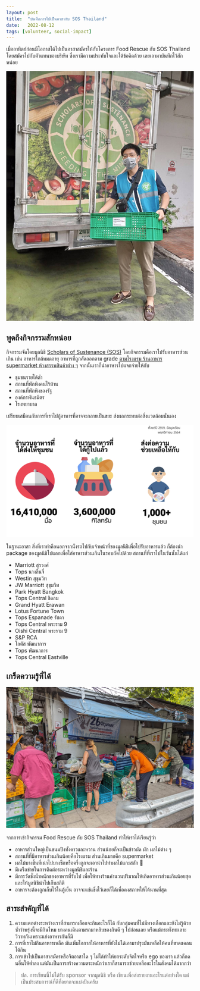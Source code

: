 ```yaml
---
layout: post
title:  "บันทึกการไปเป็นอาสากับ SOS Thailand"
date:   2022-08-12
tags: [volunteer, social-impact]
---
```


เมื่ออาทิตย์ก่อนมีโอกาสได้ไปเป็นอาสาสมัครให้กับโครงการ Food Rescue กับ SOS Thailand โดยสมัครไปกับตัวแทนของบริษัท ซึ่งเรามีความประทับใจและได้ข้อคิดด้วย เลยเอามาบันทึกไว้สักหน่อย  

![SOS Thailand food received](/assets/2022-08-12-sos-thailand-food-retrieved.jpg)

## พูดถึงกิจกรรมสักหน่อย 

กิจกรรมจัดโดยมูลนิธิ [Scholars of Sustenance (SOS)](https://th.scholarsofsustenance.org/) โดยกิจกรรมคือเราไปรับอาหารส่วนเกิน เช่น อาหารใกล้หมดอายุ อาหารที่ถูกคัดออกตาม grade [ตามโรงแรม ร้านอาหาร supermarket ห้างสรรพสินค้าต่าง ๆ](https://th.scholarsofsustenance.org/our-partners) จากนั้นเราก็นำอาหารไปแจกจ่ายให้กับ

- ชุมชนรายได้ต่ำ
- สถานที่พักพิงคนไร้บ้าน
- สถานที่พักพิงของรัฐ
- องค์กรพันธมิตร
- โรงพยาบาล

เปรียบเสมือนกับการที่เราไปกู้อาหารที่อาจจะกลายเป็นขยะ ส่งผลกระทบต่อสิ่งแวดล้อมนั่นเอง

![SOS Thailand impacts](/assets/2022-08-12-sos-thailand-impacts.png)

ในฐานะอาสา สิ่งที่เราทำคือนอกจากนั่งรถไปกับเจ้าหน้าที่ของมูลนิธิเพื่อไปรับอาหารแล้ว ก็ต้องนำ package ของมูลนิธิไปแลกเพื่อใส่อาหารส่วนเกินในรอบถัดไปด้วย สถานที่ที่เราไปในวันนั้นได้แก่

- Marriott สุรวงศ์
- Tops นางลิ้นจี่
- Westin สุขุมวิท
- JW Marriott สุขุมวิท
- Park Hyatt Bangkok
- Tops Central ชิดลม
- Grand Hyatt Erawan
- Lotus Fortune Town
- Tops Espanade รัชดา
- Tops Central พระราม 9
- Oishi Central พระราม 9
- S&P RCA
- โลตัส พัฒนาการ
- Tops พัฒนาการ
- Tops Central Eastville

## เกร็ดความรู้ที่ได้

![SOS Thailand redistributed](/assets/2022-08-12-sos-thailand-food-redistributed.jpg)

จากการเข้ากิจกรรม Food Rescue กับ SOS Thailand ทำให้เราได้เรียนรู้ว่า

- อาหารส่วนใหญ่เป็นขนมปังทั้งคาวและหวาน ส่วนน้อยก็จะเป็นข้าวผัด ผัก ผลไม้ต่าง ๆ
- สถานที่ที่มีอาหารส่วนเกินน้อยคือโรงแรม ส่วนเกินมากคือ supermarket
- ผลไม้บางชิ้นที่เน่าไปบางซีกหรือครึ่งลูกจะเอานำไปทำผลไม้แกะสลัก 👀
- มีเครือข่ายในการติดต่อระหว่างมูลนิธิและร้าน
- มีการวัดชั่งน้ำหนักของอาหารที่รับไป เพื่อให้ทางร้านคำนวนปริมาณให้เกิดอาหารส่วนเกินน้อยสุด และให้มูลนิธินำไปเก็บสถิติ
- อาหารจะต้องถูกเก็บไว้ในตู้เย็น อาจจะแช่แข็งไว้เลยก็ได้เพื่อคงสภาพให้ได้นานที่สุด

## สาระสำคัญที่ได้

1. ความแตกต่างระหว่างเราที่สามารถเลือกจะกินอะไรก็ได้ กับกลุ่มคนที่ไม่มีทางเลือกและยังไม่รู้ด้วยซ้ำว่าพรุ่งนี้จะมีกินไหม บางคนเดินตามรถมาหยิบของกินดี ๆ ไปก่อนเลย หรือแม้กระทั่งทะเลาะวิวาทกันเพราะแย่งอาหารกันก็มี
2. การที่เราไม่กินอาหารเหลือ มันเพิ่มโอกาสให้อาหารที่ยังไม่ได้เอามาปรุงมันเหลือให้คนที่ขาดแคลนได้กิน
3. การเข้าไปเป็นอาสาสมัครหรือจิตอาสาใด ๆ ไม่ได้ทำให้ยกระดับจิตใจหรือ ego ของเรา แล้วก็กดนอื่นให้ต่ำลง แต่มันเป็นการสร้างความตระหนักว่าเราก็สามารถช่วยเหลืออะไรในสังคมได้มากกว่า

> ปล. การเขียนนี้ไม่ได้รับ sponsor จากมูลนิธิ หรือ เขียนเพื่อส่งรายงานอะไรแต่อย่างใด แต่เป็นประสบการณ์ที่ดีที่อยากจะแบ่งปันครับ
